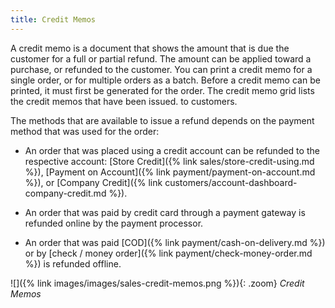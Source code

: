 ```yaml
---
title: Credit Memos
---
```


A credit memo is a document that shows the amount that is due the customer for a full or partial refund. The amount can be applied toward a purchase, or refunded to the customer. You can print a credit memo for a single order, or for multiple orders as a batch. Before a credit memo can be printed, it must first be generated for the order. The credit memo grid lists the credit memos that have been issued. to customers.

The methods that are available to issue a refund depends on the payment method that was used for the order:

<!--{% if "Default.EE-B2B" contains site.edition %}-->
- An order that was placed using a credit account can be refunded to the respective account: [Store Credit]({% link sales/store-credit-using.md %})<!--{% endif %}--><!--{% if "Default.B2B Only" contains site.edition %}-->, [Payment on Account]({% link payment/payment-on-account.md %}), or [Company Credit]({% link customers/account-dashboard-company-credit.md %}).<!--{% endif %}-->

- An order that was paid by credit card through a payment gateway is refunded online by the payment processor.

- An order that was paid [COD]({% link payment/cash-on-delivery.md %}) or by [check / money order]({% link payment/check-money-order.md %}) is refunded offline.

![]({% link images/images/sales-credit-memos.png %}){: .zoom}
_Credit Memos_
